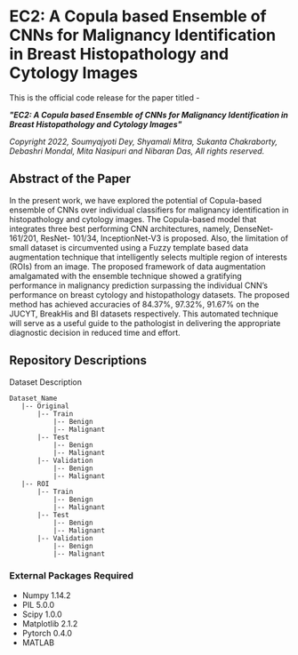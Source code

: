# EC2: A Copula based Ensemble of CNNs for Malignancy Identification in Breast Histopathology and Cytology Images

This is the official code release for the paper titled -

**_"EC2: A Copula based Ensemble of CNNs for Malignancy Identification in Breast Histopathology and Cytology Images"_**

*Copyright 2022, Soumyajyoti Dey, Shyamali Mitra, Sukanta Chakraborty, Debashri Mondal, Mita Nasipuri and Nibaran Das, All rights reserved.*

## Abstract of the Paper
In the present work, we have explored the potential of Copula-based ensemble of CNNs over individual classifiers for malignancy identification in histopathology and cytology images. The Copula-based model that integrates three best performing CNN architectures, namely, DenseNet-161/201, ResNet- 101/34, InceptionNet-V3 is proposed. Also, the limitation of small dataset is circumvented using a Fuzzy template based data augmentation technique that intelligently selects multiple region of interests (ROIs) from an image. The proposed framework of data augmentation amalgamated with the ensemble technique showed a gratifying performance in malignancy prediction surpassing the individual CNN’s performance on breast cytology and histopathology datasets. The proposed method has achieved accuracies of 84.37%, 97.32%, 91.67% on the JUCYT, BreakHis and BI datasets respectively. This automated technique will serve as a useful guide to the pathologist in delivering the appropriate diagnostic decision in reduced time and effort. 

## Repository Descriptions
Dataset Description

```
Dataset_Name
   |-- Original
       |-- Train
           |-- Benign
           |-- Malignant
       |-- Test
           |-- Benign
           |-- Malignant
       |-- Validation
           |-- Benign
           |-- Malignant
   |-- ROI
       |-- Train
           |-- Benign
           |-- Malignant
       |-- Test
           |-- Benign
           |-- Malignant
       |-- Validation
           |-- Benign
           |-- Malignant
```


### External Packages Required
* Numpy 1.14.2
* PIL 5.0.0
* Scipy 1.0.0
* Matplotlib 2.1.2
* Pytorch 0.4.0
* MATLAB

